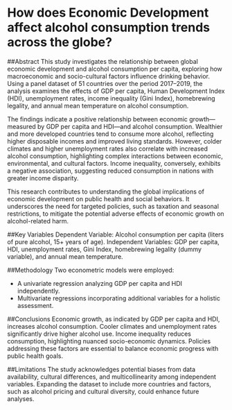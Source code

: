 # How does Economic Development affect alcohol consumption trends across the globe?

##Abstract
This study investigates the relationship between global economic development and alcohol consumption per capita, exploring how macroeconomic and socio-cultural factors influence drinking behavior. Using a panel dataset of 51 countries over the period 2017–2019, the analysis examines the effects of GDP per capita, Human Development Index (HDI), unemployment rates, income inequality (Gini Index), homebrewing legality, and annual mean temperature on alcohol consumption.

The findings indicate a positive relationship between economic growth—measured by GDP per capita and HDI—and alcohol consumption. Wealthier and more developed countries tend to consume more alcohol, reflecting higher disposable incomes and improved living standards. However, colder climates and higher unemployment rates also correlate with increased alcohol consumption, highlighting complex interactions between economic, environmental, and cultural factors. Income inequality, conversely, exhibits a negative association, suggesting reduced consumption in nations with greater income disparity.

This research contributes to understanding the global implications of economic development on public health and social behaviors. It underscores the need for targeted policies, such as taxation and seasonal restrictions, to mitigate the potential adverse effects of economic growth on alcohol-related harm.

##Key Variables
Dependent Variable: Alcohol consumption per capita (liters of pure alcohol, 15+ years of age).
Independent Variables: GDP per capita, HDI, unemployment rates, Gini Index, homebrewing legality (dummy variable), and annual mean temperature.

##Methodology
Two econometric models were employed:
- A univariate regression analyzing GDP per capita and HDI independently.
- Multivariate regressions incorporating additional variables for a holistic assessment.

##Conclusions
Economic growth, as indicated by GDP per capita and HDI, increases alcohol consumption.
Cooler climates and unemployment rates significantly drive higher alcohol use.
Income inequality reduces consumption, highlighting nuanced socio-economic dynamics.
Policies addressing these factors are essential to balance economic progress with public health goals.

##Limitations
The study acknowledges potential biases from data availability, cultural differences, and multicollinearity among independent variables. Expanding the dataset to include more countries and factors, such as alcohol pricing and cultural diversity, could enhance future analyses.

